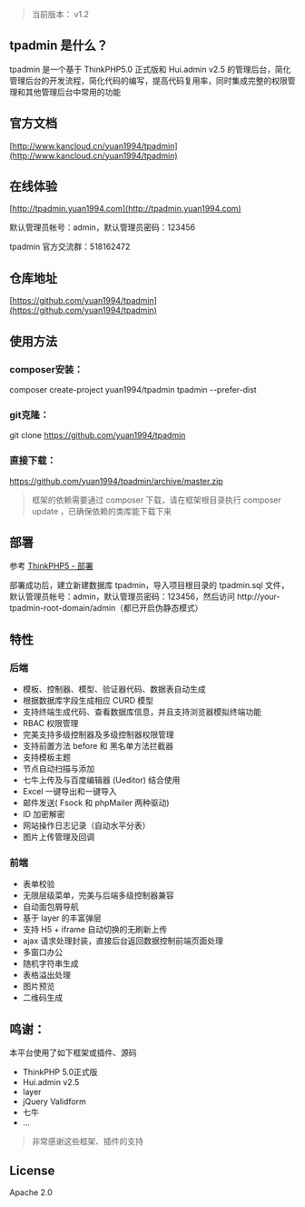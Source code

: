 > 当前版本： v1.2

## tpadmin 是什么？
tpadmin 是一个基于 ThinkPHP5.0 正式版和 Hui.admin v2.5 的管理后台，简化管理后台的开发流程，简化代码的编写，提高代码复用率，同时集成完整的权限管理和其他管理后台中常用的功能

## 官方文档
[http://www.kancloud.cn/yuan1994/tpadmin](http://www.kancloud.cn/yuan1994/tpadmin)

## 在线体验
[http://tpadmin.yuan1994.com](http://tpadmin.yuan1994.com) 

默认管理员帐号：admin，默认管理员密码：123456

tpadmin 官方交流群：518162472

## 仓库地址
[https://github.com/yuan1994/tpadmin](https://github.com/yuan1994/tpadmin)

## 使用方法

### composer安装：
composer create-project yuan1994/tpadmin tpadmin  --prefer-dist

### git克隆：
git clone https://github.com/yuan1994/tpadmin
### 直接下载：
https://github.com/yuan1994/tpadmin/archive/master.zip
> 框架的依赖需要通过 composer 下载，请在框架根目录执行 composer update ，已确保依赖的类库能下载下来

## 部署
参考 [ThinkPHP5 - 部署](http://www.kancloud.cn/manual/thinkphp5/129745)

部署成功后，建立新建数据库 tpadmin，导入项目根目录的 tpadmin.sql 文件，默认管理员帐号：admin，默认管理员密码：123456，然后访问 http://your-tpadmin-root-domain/admin（都已开启伪静态模式）

## 特性
### 后端
* 模板、控制器、模型、验证器代码、数据表自动生成
* 根据数据库字段生成相应 CURD 模型
* 支持终端生成代码、查看数据库信息，并且支持浏览器模拟终端功能
* RBAC 权限管理
* 完美支持多级控制器及多级控制器权限管理
* 支持前置方法 before 和 黑名单方法拦截器
* 支持模板主题
* 节点自动扫描与添加
* 七牛上传及与百度编辑器 (Ueditor) 结合使用
* Excel 一键导出和一键导入
* 邮件发送( Fsock 和 phpMailer 两种驱动)
* ID 加密解密
* 网站操作日志记录（自动水平分表）
* 图片上传管理及回调

### 前端
* 表单校验
* 无限层级菜单，完美与后端多级控制器兼容
* 自动面包屑导航
* 基于 layer 的丰富弹层
* 支持 H5 + iframe 自动切换的无刷新上传
* ajax 请求处理封装，直接后台返回数据控制前端页面处理
* 多窗口办公
* 随机字符串生成
* 表格溢出处理
* 图片预览
* 二维码生成


## 鸣谢：
本平台使用了如下框架或插件、源码
* ThinkPHP 5.0正式版
* Hui.admin v2.5 
* layer
* jQuery Validform
* 七牛
* ...

>非常感谢这些框架、插件的支持

## License
Apache 2.0